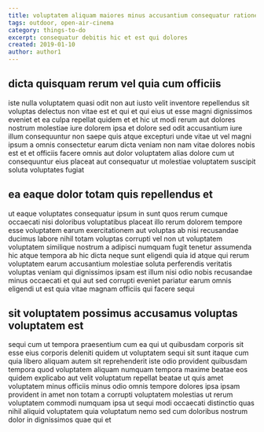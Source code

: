 ```yaml
---
title: voluptatem aliquam maiores minus accusantium consequatur ratione article 8897
tags: outdoor, open-air-cinema
category: things-to-do
excerpt: consequatur debitis hic et est qui dolores
created: 2019-01-10
author: author1
---
```


## dicta quisquam rerum vel quia cum officiis

iste nulla voluptatem quasi odit non aut iusto velit inventore repellendus sit voluptas delectus non vitae est et qui et qui eius ut esse magni dignissimos eveniet et ea culpa repellat quidem et et hic ut modi rerum aut dolores nostrum molestiae iure dolorem ipsa et dolore sed odit accusantium iure illum consequuntur non saepe quis atque excepturi unde vitae ut vel magni ipsum a omnis consectetur earum dicta veniam non nam vitae dolores nobis est et et officiis facere omnis aut dolor voluptatem alias dolore cum ut consequuntur eius placeat aut consequatur ut molestiae voluptatem suscipit soluta voluptates fugiat

## ea eaque dolor totam quis repellendus et

ut eaque voluptates consequatur ipsum in sunt quos rerum cumque occaecati nisi doloribus voluptatibus placeat illo rerum dolorem tempore esse voluptatem earum exercitationem aut voluptas ab nisi recusandae ducimus labore nihil totam voluptas corrupti vel non ut voluptatem voluptatem similique nostrum a adipisci numquam fugit tenetur assumenda hic atque tempora ab hic dicta neque sunt eligendi quia id atque qui rerum voluptatem earum accusantium molestiae soluta perferendis veritatis voluptas veniam qui dignissimos ipsam est illum nisi odio nobis recusandae minus occaecati et qui aut sed corrupti eveniet pariatur earum omnis eligendi ut est quia vitae magnam officiis qui facere sequi

## sit voluptatem possimus accusamus voluptas voluptatem est

sequi cum ut tempora praesentium cum ea qui ut quibusdam corporis sit esse eius corporis deleniti quidem ut voluptatem sequi sit sunt itaque cum quia libero aliquam autem sit reprehenderit iste odio provident quibusdam tempora quod voluptatem aliquam numquam tempora maxime beatae eos quidem explicabo aut velit voluptatum repellat beatae ut quis amet voluptatem minus officiis minus odio omnis tempore dolores ipsa ipsam provident in amet non totam a corrupti voluptatem molestias ut rerum voluptatem commodi numquam ipsa ut sequi modi occaecati distinctio quas nihil aliquid voluptatem quia voluptatum nemo sed cum doloribus nostrum dolor in dignissimos quae qui et

